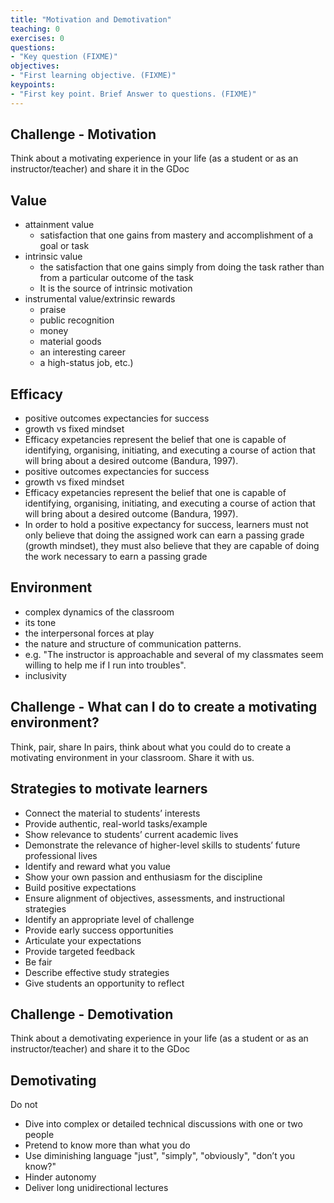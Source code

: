 ```yaml
---
title: "Motivation and Demotivation"
teaching: 0
exercises: 0
questions:
- "Key question (FIXME)"
objectives:
- "First learning objective. (FIXME)"
keypoints:
- "First key point. Brief Answer to questions. (FIXME)"
---
```


## Challenge - Motivation
Think about a motivating experience in your life (as a student or as an instructor/teacher) and share it in the GDoc



## Value
- attainment value
  + satisfaction that one gains from mastery and accomplishment of a goal or task 
- intrinsic value
  + the satisfaction that one gains simply from doing the task rather than from a particular outcome of the task
  + It is the source of intrinsic motivation
- instrumental value/extrinsic rewards 
  + praise
  + public recognition
  + money
  + material goods
  + an interesting career
  + a high-status job, etc.) 


## Efficacy
- positive outcomes expectancies for success
- growth vs fixed mindset  
- Efficacy expetancies represent the belief that one is capable of identifying, organising, initiating, and executing a course of action that will bring about a desired outcome (Bandura, 1997). 
- positive outcomes expectancies for success
- growth vs fixed mindset  
- Efficacy expetancies represent the belief that one is capable of identifying, organising, initiating, and executing a course of action that will bring about a desired outcome (Bandura, 1997). 
- In order to hold a positive expectancy for success, learners must not only believe that doing the assigned work can earn a passing grade (growth mindset), they must also believe that they are capable of doing the work necessary to earn a passing grade



## Environment
- complex dynamics of the classroom 
- its tone 
- the interpersonal forces at play 
- the nature and structure of communication patterns. 
- e.g. "The instructor is approachable and several of my classmates seem willing to help me if I run into troubles". 
- inclusivity



## Challenge - What can I do to create a motivating environment?
Think, pair, share
In pairs, think about what you could do to create a motivating environment in your classroom. 
Share it with us.


## Strategies to motivate learners
- Connect the material to students’ interests
- Provide authentic, real-world tasks/example
- Show relevance to students’ current academic lives
- Demonstrate the relevance of higher-level skills to students’ future professional lives
- Identify and reward what you value
- Show your own passion and enthusiasm for the discipline
- Build positive expectations
- Ensure alignment of objectives, assessments, and instructional strategies
- Identify an appropriate level of challenge
- Provide early success opportunities
- Articulate your expectations
- Provide targeted feedback
- Be fair
- Describe effective study strategies
- Give students an opportunity to reflect



## Challenge - Demotivation
Think about a demotivating experience in your life (as a student or as an instructor/teacher) and share it to the GDoc



## Demotivating
Do not
  - Dive into complex or detailed technical discussions with one or two people
  - Pretend to know more than what you do
  - Use diminishing language "just", "simply", "obviously", "don’t you know?"
  - Hinder autonomy
  - Deliver long unidirectional lectures

